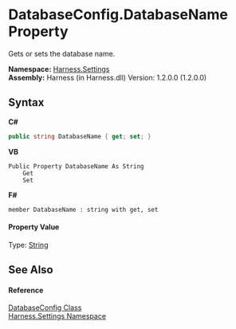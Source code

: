 # DatabaseConfig.DatabaseName Property 
 

Gets or sets the database name.

**Namespace:**&nbsp;<a href="71b20054-d355-35ae-710d-5484ba2d4fce">Harness.Settings</a><br />**Assembly:**&nbsp;Harness (in Harness.dll) Version: 1.2.0.0 (1.2.0.0)

## Syntax

**C#**<br />
``` C#
public string DatabaseName { get; set; }
```

**VB**<br />
``` VB
Public Property DatabaseName As String
	Get
	Set
```

**F#**<br />
``` F#
member DatabaseName : string with get, set

```


#### Property Value
Type: <a href="http://msdn2.microsoft.com/en-us/library/s1wwdcbf" target="_blank">String</a>

## See Also


#### Reference
<a href="0251111e-ac33-57ce-023b-5c8f48c2bae0">DatabaseConfig Class</a><br /><a href="71b20054-d355-35ae-710d-5484ba2d4fce">Harness.Settings Namespace</a><br />